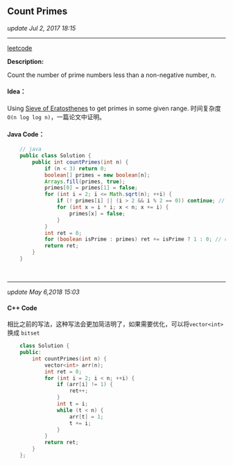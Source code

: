 ## Count Primes
_update Jul 2, 2017 18:15_

---
[leetcode](https://leetcode.com/problems/count-primes/#/description)

**Description:**

Count the number of prime numbers less than a non-negative number, n.

#### Idea：
Using  [Sieve of Eratosthenes](https://en.wikipedia.org/wiki/Sieve_of_Eratosthenes) to get primes in some given range. 时间复杂度 `O(n log log n)`，一篇论文中证明。

#### Java Code：
```java
    // java
    public class Solution {
        public int countPrimes(int n) {
            if (n < 3) return 0;
            boolean[] primes = new boolean[n];
            Arrays.fill(primes, true);
            primes[0] = primes[1] = false;
            for (int i = 2; i <= Math.sqrt(n); ++i) {
                if (! primes[i] || (i > 2 && i % 2 == 0)) continue; // if i is not a prime or i is even, continue
                for (int x = i * i; x < n; x += i) {
                    primes[x] = false;
                }
            }
            int ret = 0;
            for (boolean isPrime : primes) ret += isPrime ? 1 : 0; // count all 'true' in the array
            return ret;
        }
    }
```

<br>

---
_update May 6,2018  15:03_

#### C++ Code
相比之前的写法，这种写法会更加简洁明了，如果需要优化，可以将`vector<int>` 换成 `bitset`
```cpp
    class Solution {
    public:
        int countPrimes(int n) {
            vector<int> arr(n);
            int ret = 0;
            for (int i = 2; i < n; ++i) {
                if (arr[i] != 1) {
                    ret++;
                } 
                int t = i;
                while (t < n) {
                    arr[t] = 1;
                    t += i;
                }
            }
            return ret;
        }
    };
```